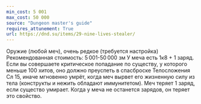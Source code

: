 ```yaml
---
min_cost: 5 001
max_cost: 50 000
source: "Dungeon master's guide"
requires_attunement: True
url: https://dnd.su/items/29-nine-lives-stealer/
---
```


Оружие (любой меч), очень редкое (требуется настройка)
Рекомендованная стоимость: 5 001-50 000 зм
У меча есть 1к8 + 1 заряд. Если вы совершаете критическое попадание по существу, у которого меньше 100 хитов, оно должно преуспеть в спасброске Телосложения Сл 15, иначе мгновенно умрёт, когда меч вырвет его жизненную силу из тела (конструкты и нежить обладают иммунитетом). Меч теряет 1 заряд, если существо умирает. Когда у меча не останется зарядов, он теряет это свойство.